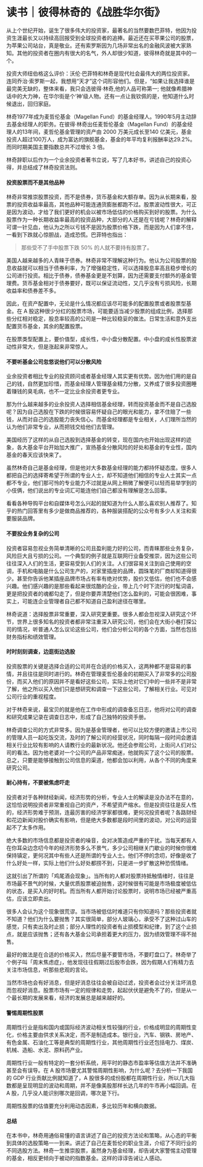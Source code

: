 # 读书｜彼得林奇的《战胜华尔街》

从上个世纪开始，诞生了很多伟大的投资家，最著名的当然要数巴菲特，他因为投资生涯最长又以持续高回报受到全球投资者的追捧。最近还在买苹果公司的股票，为苹果公司站台，真是敬业。还有索罗斯因为几场非常出名的金融风波被大家熟知。其他的投资者在圈内有很大的名气，外人却很少知道，彼得林奇就是其中的一个。

投资大师纽伯格这么评价：沃伦·巴菲特和林奇是现代社会最伟大的两位投资家。连同乔治·索罗斯一起，我想用“天才”这个词形容他们。但是，“如果让我选择谁是最完美无缺的，整体来看，我只会选彼得·林奇,他的人品可称第一; 他就像希腊神话中的大力神，在华尔街是个‘神’级人物。还有一点让我钦佩的是，他知道什么时候退出，回归家庭。

林奇1977年成为麦哲伦基金（Magellan Fund）的基金经理人。1990年5月主动辞去基金经理人的职务。在彼得·林奇出任麦哲伦基金（Magellan Fund）的基金经理人的13年间，麦哲伦基金管理的资产由 2000 万美元成长至140 亿美元，基金投资人超过100万人，成为富达的旗舰基金，基金的年平均复利报酬率达29.2%。 而同时期美国主要指数总共不过增长 3 倍。

林奇辞职以后作为一个业余投资者著书立说，写了几本好书，讲述自己的投资心得，并总结成了林奇投资法则。

#### 投资股票而不是其他品种

林奇非常推崇股票投资，而不是债券，货币基金和大额存单。因为从长期来看，股票的投资收益率最高，其他品种可能连通货膨胀都跑不过。股票波动性很大，可正是因为波动，才给了我们更好的机会以被市场低估的价格购买到好的股票。为什么股票作为一种长期收益率最高的投资品种，大部分的人还是在亏钱呢？林奇的解释可谓一针见血，他认为之所以亏钱不是因为股票价格下跌，而是因为人们拿不住，一看到下跌就心惊胆战，造成恐慌。巴菲特也指出：

> 那些受不了手中股票下跌 50% 的人就不要持有股票了。

美国人越来越多的人青睐于债券。林奇非常不理解这种行为。他认为公司股票的股息收益就可以相当于债券利率，为了增强稳定性，可以选择股息率高且稳步增长的公司进行投资。相比于债券，债券基金更是不划算，因为还需要支付额外的基金管理费。货币基金相对于债券要好，既可以保证流动性，又几乎没有亏损风险，长期收益率和债券差不多。

因此，在资产配置中，无论是什么情况都应该尽可能多的配置股票或者股票型基金。在 A 股这种很少分红的股票市场，可能要适当减少股票的组成比例，选择那些分红相对稳定，股息率较高的公司是一种比较稳妥的做法。日常生活和意外支出配置货币基金，其余的配置股票。

在股票类型配置上，要价值型，成长性，中小盘分散配置。中小盘的成长性股票波动性非常大，但是涨起来非常惊人。

#### 不要听基金公司忽悠说他们可以分散风险

业余投资者相比专业的投资顾问或者基金经理人其实更有优势。因为他们用的是自己的钱，自然更加珍惜，而基金经理人管理基金精力分散，又养成了很多投资圈睡着赚钱的臭毛病，也不一定比业余投资者更专业。

那为什么越来越多的业余投资人选择相信基金经理，转而投资基金而不是自己选股呢？因为自己选股在下跌的时候很容易怀疑自己的眼光和能力，拿不住赔了一些钱，从而对自己的选股能力丧失信心。而基金经理都是专业相关，人们理所当然的认为他们非常专业，从而把钱交给他们去管理。

美国经历了这样的从自己选股到选择基金的转变，现在国内也开始出现这样的迹象，各大基金平台开始加大推广，宣扬基金分散风险的好处和基金的专业性，国内基金的春天应该快来了。

虽然林奇自己是基金经理，但是他对大多数基金经理的能力都持怀疑态度。很多人都把自己的选择寄希望于所谓的专业人士，却不知道他们相信的专业人士其实一点都不专业，他们那可怜的专业能力不过就是从网上稍微了解便可以轻而易举学到的小伎俩，他们说出的专业词汇可能连他们自己都没有理解是怎么回事。

看看各种导购平台和自媒体号怎么兴起的就知道为什么人那么喜欢别人推荐了。知乎的热门回答里有多少是做商品推荐的，各种服装搭配的公众号有多少人关注和索要服装品牌。

#### 不要投业务复杂的公司

投资者容易忽视业务简单清晰的公司且盈利能力好的公司，而青睐那些业务复杂，风险巨大且亏损的公司。一个典型的例子就是互联网行业备受推崇，因为这些公司往往深入人们的生活，更容易受到人们的关注。人们很容易关注到自己使用的空调，手机和电脑是什么公司生产的，对家里插座的品牌，圆珠笔的厂商却知道得很少。甚至你告诉他某插座品牌市场占有率有绝对优势，股价又低估，他们也不会感兴趣。他们感兴趣的是那些看起来很炫酷的企业，带上几个时下流行的时髦词语，更是把投资者的魂都勾走了，但是你要弄清楚他们怎么盈利的，可能会很困难，事实上，可能连企业管理者自己都不知道自己盈利途径在哪里。

林奇说道：选择股票非常重要，深入研究更重要。很多人都会忽视深入研究这个环节，世界上很多知名的投资者都非常注重深入研究公司，他们会在大街小巷打探公司的情况，听普通人怎么议论这些公司，他们会分析公司的各个方面，当然也包括财务指标和绩效管理。

#### 时时刻刻调查，边逛街边选股

投资股票的关键是选择合适的公司并在合适的价格买入，这两种都不是容易的事情，并且往往是同时进行的。林奇在管理麦哲伦基金的初期买入了非常多的公司股份，而买入他们的原因并不是看好这些公司，实际上他对它们中的一些并不是非常了解，他之所以买入他们只是想研究和调查一下这些公司，了解相关行业。可见对公司行业的重视程度。

对于林奇来说，最宝贝的就是他在工作中形成的调查备忘日志，他将对公司的调查和研究成果记录在调查日志中，形成了自己独特的投资手册。

林奇调查公司的方式非常多。因为是基金管理者，他可以比较方便的邀请上市公司的管理人员一起吃饭交流，及时的了解公司的经营状况，同时每隔一段时间会邀请相关行业比较有影响的人请教行业的最新状况。他还会参观公司，上街问人们对公司的看法。因为他老婆对一个公司的产品非常痴迷，他就购买了这个公司的股票。总之，只要是能够接触到公司信息的渠道，他都会加以利用，从各个不同的角度来研究公司。

#### 耐心持有，不要被焦虑吓走

投资者对于各种财经新闻，经济形势的分析，专业人士的解读是没办法不在意的，这恰恰说明投资者非常重视自己的资产，不希望资产缩水。但是投资往往是反人性的，经济形势难于预测，连最厉害的经济学家都很难，更何况投资者呢？各路财经和花边新闻对股价确实有影响，但是绝大多数都是段时间里的波动，对公司的运营起不了太多作用。

绝大多数的市场信息都是投资者的噪音，会对决策造成严重的干扰。当每天都有人在你耳朵边念叨今年的经济形势多么不景气，多少公司相继关门歇业的时候你很难保持镇定，更何况其中有些人还是所谓的专业人士。他们不停的念叨，好像是收了什么好处一样，实际上他们什么好处都捞不到，只是进一步扩散这种恐慌情绪。

这就引出了所谓的「鸡尾酒会现象」。当所有的人都对股票持抵触情绪时，往往是市场最不景气的时候，大量优质股票被迫抛售，这时候很有可能是市场极度被低估的状态，是买入的好时机。而当所有人都开始讨论股票时，说明市场已经被严重高估，应该立即卖出。

很多人会认为这个现象很荒谬。当市场被低估时难道只有你知道吗？那些投资者就不知道？他们为什么要抛售？其实很简单，部分人玻璃心，承受不了这种过山车的感觉，只有卖出及时止损；部分人理性的投资者有止损模型和纪律，到了这个止损点，就是应该抛售；还有各大基金公司承担着更大的压力，因为绩效管理不得不抛售。

最好的做法是在合适的价格买入，然后尽量不要管市场，不要盯盘口了。林奇举了个例子叫「周末焦虑症」，他发现往往假期过后股市会跌，因为假期人们有精力去关注市场信息，听那些悲观的言论。

当然市场也会有好消息，但是好消息往往会被自动过滤，投资者会过分关注坏消息而忽视好消息。股票市场有一定的规律和走势，起起伏伏是避免不了的，但是从一个最长期的发展来看，经济的发展总是越来越好的。

#### 警惕周期性股票

周期性行业是指和国内或国际经济波动相关性较强的行业，价格成明显的周期性变化，价格主要由供求关系决定，而不是制造成本。银行业，汽车、钢铁、房地产、有色金属、石油化工等是典型的周期性行业，其他周期性行业还包括电力、煤炭、机械、造船、水泥、原料药产业。

周期性行业一般有特定的一套分析系统，用平时的静态市盈率等估值方法并不准确甚至会有误导。在 A 股市场要尤其警惕周期性影响，为什么呢？去分析一下我国的 GDP 行业贡献比例就知道了，A 股很多的成份股都在周期性行业，所以几大指数都是呈现明显的波动和周期，并不是像美股那样长达几年的牛市再小幅回调。在 A 股，几乎没人能识别哪次是回调，哪次是下行。

周期性股票的估值要充分利用动态因素，多比较历年和横向数据。

#### 总结

在本书中，林奇用通俗易懂的语言讲述了自己的投资方法论和策略，从心态的平衡到具体的选股策略一一到来。讲述了自己在麦哲伦的职业生涯，介绍了不同行业的不同选股方法。林奇一生推崇股票，虽然身为基金经理，却告诫大家警惕主动管理的基金，相反更倾向于被动的指数基金。这样的谆谆告诫让人感动。